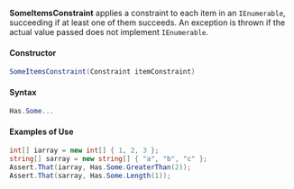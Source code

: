**SomeItemsConstraint** applies a constraint to each item in an `IEnumerable`, succeeding if at least one of them succeeds. An exception is thrown if the actual value passed does not implement `IEnumerable`.

#### Constructor

```csharp
SomeItemsConstraint(Constraint itemConstraint)
```

#### Syntax

```csharp
Has.Some...
```

#### Examples of Use

```csharp
int[] iarray = new int[] { 1, 2, 3 };
string[] sarray = new string[] { "a", "b", "c" };
Assert.That(iarray, Has.Some.GreaterThan(2));
Assert.That(sarray, Has.Some.Length(1));
```

